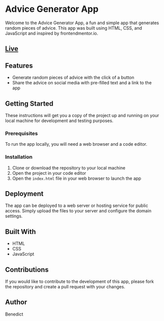 # Advice Generator App

Welcome to the Advice Generator App, a fun and simple app that generates random pieces of advice. This app was built using HTML, CSS, and JavaScript and inspired by frontendmentor.io. 

## [Live](https://bened1ct-7.github.io/frontendmentor-advice-generator-/)

## Features

- Generate random pieces of advice with the click of a button
- Share the advice on social media with pre-filled text and a link to the app

## Getting Started

These instructions will get you a copy of the project up and running on your local machine for development and testing purposes. 

### Prerequisites

To run the app locally, you will need a web browser and a code editor.

### Installation

1. Clone or download the repository to your local machine
2. Open the project in your code editor
3. Open the `index.html` file in your web browser to launch the app

## Deployment

The app can be deployed to a web server or hosting service for public access. Simply upload the files to your server and configure the domain settings.

## Built With

- HTML
- CSS
- JavaScript

## Contributions

If you would like to contribute to the development of this app, please fork the repository and create a pull request with your changes. 

## Author

Benedict 


